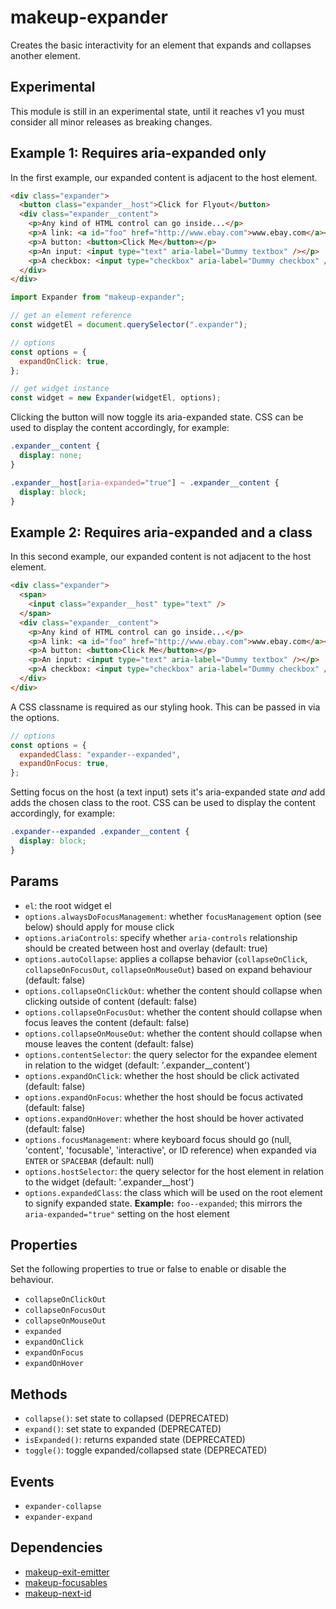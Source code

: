 # makeup-expander

Creates the basic interactivity for an element that expands and collapses another element.

## Experimental

This module is still in an experimental state, until it reaches v1 you must consider all minor releases as breaking changes.

## Example 1: Requires aria-expanded only

In the first example, our expanded content is adjacent to the host element.

```html
<div class="expander">
  <button class="expander__host">Click for Flyout</button>
  <div class="expander__content">
    <p>Any kind of HTML control can go inside...</p>
    <p>A link: <a id="foo" href="http://www.ebay.com">www.ebay.com</a></p>
    <p>A button: <button>Click Me</button></p>
    <p>An input: <input type="text" aria-label="Dummy textbox" /></p>
    <p>A checkbox: <input type="checkbox" aria-label="Dummy checkbox" /></p>
  </div>
</div>
```

```js
import Expander from "makeup-expander";

// get an element reference
const widgetEl = document.querySelector(".expander");

// options
const options = {
  expandOnClick: true,
};

// get widget instance
const widget = new Expander(widgetEl, options);
```

Clicking the button will now toggle its aria-expanded state. CSS can be used to display the content accordingly, for example:

```css
.expander__content {
  display: none;
}

.expander__host[aria-expanded="true"] ~ .expander__content {
  display: block;
}
```

## Example 2: Requires aria-expanded and a class

In this second example, our expanded content is not adjacent to the host element.

```html
<div class="expander">
  <span>
    <input class="expander__host" type="text" />
  </span>
  <div class="expander__content">
    <p>Any kind of HTML control can go inside...</p>
    <p>A link: <a id="foo" href="http://www.ebay.com">www.ebay.com</a></p>
    <p>A button: <button>Click Me</button></p>
    <p>An input: <input type="text" aria-label="Dummy textbox" /></p>
    <p>A checkbox: <input type="checkbox" aria-label="Dummy checkbox" /></p>
  </div>
</div>
```

A CSS classname is required as our styling hook. This can be passed in via the options.

```js
// options
const options = {
  expandedClass: "expander--expanded",
  expandOnFocus: true,
};
```

Setting focus on the host (a text input) sets it's aria-expanded state _and_ add adds the chosen class to the root. CSS can be used to display the content accordingly, for example:

```css
.expander--expanded .expander__content {
  display: block;
}
```

## Params

- `el`: the root widget el
- `options.alwaysDoFocusManagement`: whether `focusManagement` option (see below) should apply for mouse click
- `options.ariaControls`: specify whether `aria-controls` relationship should be created between host and overlay (default: true)
- `options.autoCollapse`: applies a collapse behavior (`collapseOnClick`, `collapseOnFocusOut`, `collapseOnMouseOut`) based on expand behaviour (default: false)
- `options.collapseOnClickOut`: whether the content should collapse when clicking outside of content (default: false)
- `options.collapseOnFocusOut`: whether the content should collapse when focus leaves the content (default: false)
- `options.collapseOnMouseOut`: whether the content should collapse when mouse leaves the content (default: false)
- `options.contentSelector`: the query selector for the expandee element in relation to the widget (default: '.expander\_\_content')
- `options.expandOnClick`: whether the host should be click activated (default: false)
- `options.expandOnFocus`: whether the host should be focus activated (default: false)
- `options.expandOnHover`: whether the host should be hover activated (default: false)
- `options.focusManagement`: where keyboard focus should go (null, 'content', 'focusable', 'interactive', or ID reference) when expanded via `ENTER` or `SPACEBAR` (default: null)
- `options.hostSelector`: the query selector for the host element in relation to the widget (default: '.expander\_\_host')
- `options.expandedClass`: the class which will be used on the root element to signify expanded state. **Example:** `foo--expanded`; this mirrors the `aria-expanded="true"` setting on the host element

## Properties

Set the following properties to true or false to enable or disable the behaviour.

- `collapseOnClickOut`
- `collapseOnFocusOut`
- `collapseOnMouseOut`
- `expanded`
- `expandOnClick`
- `expandOnFocus`
- `expandOnHover`

## Methods

- `collapse()`: set state to collapsed (DEPRECATED)
- `expand()`: set state to expanded (DEPRECATED)
- `isExpanded()`: returns expanded state (DEPRECATED)
- `toggle()`: toggle expanded/collapsed state (DEPRECATED)

## Events

- `expander-collapse`
- `expander-expand`

## Dependencies

- [makeup-exit-emitter](https://github.com/makeup/makeup-js/tree/master/packages/makeup-exit-emitter)
- [makeup-focusables](https://github.com/makeup/makeup-js/tree/master/packages/makeup-focusables)
- [makeup-next-id](https://github.com/makeup/makeup-js/tree/master/packages/makeup-next-id)
